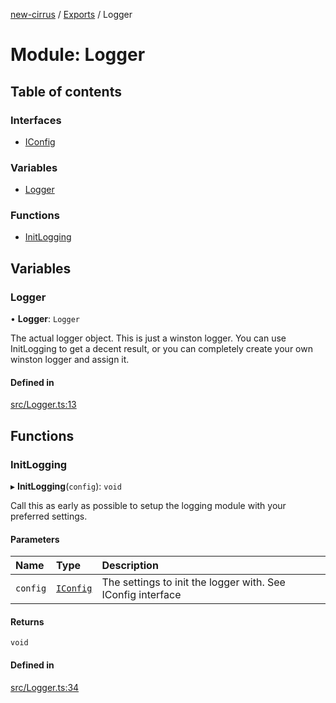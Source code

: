 [new-cirrus](../README.md) / [Exports](../modules.md) / Logger

# Module: Logger

## Table of contents

### Interfaces

- [IConfig](../interfaces/Logger.IConfig.md)

### Variables

- [Logger](Logger.md#logger)

### Functions

- [InitLogging](Logger.md#initlogging)

## Variables

### Logger

• **Logger**: `Logger`

The actual logger object. This is just a winston logger.
You can use InitLogging to get a decent result, or you can
completely create your own winston logger and assign it.

#### Defined in

[src/Logger.ts:13](https://github.com/mcottontensor/PixelStreamingInfrastructure/blob/33ba8d3/new_cirrus/src/Logger.ts#L13)

## Functions

### InitLogging

▸ **InitLogging**(`config`): `void`

Call this as early as possible to setup the logging module with your
preferred settings.

#### Parameters

| Name | Type | Description |
| :------ | :------ | :------ |
| `config` | [`IConfig`](../interfaces/Logger.IConfig.md) | The settings to init the logger with. See IConfig interface |

#### Returns

`void`

#### Defined in

[src/Logger.ts:34](https://github.com/mcottontensor/PixelStreamingInfrastructure/blob/33ba8d3/new_cirrus/src/Logger.ts#L34)
